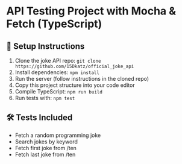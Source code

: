 # API Testing Project with Mocha & Fetch (TypeScript)

## 🚀 Setup Instructions

1. Clone the joke API repo: `git clone https://github.com/15Dkatz/official_joke_api`
2. Install dependencies: `npm install`
3. Run the server (follow instructions in the cloned repo)
4. Copy this project structure into your code editor
5. Compile TypeScript: `npm run build`
6. Run tests with: `npm test`

## 🛠️ Tests Included

- Fetch a random programming joke
- Search jokes by keyword
- Fetch first joke from /ten
- Fetch last joke from /ten
